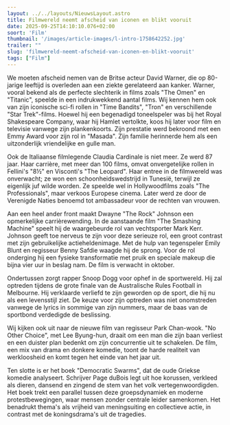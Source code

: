 ```yaml
---
layout: ../../layouts/NieuwsLayout.astro
title: Filmwereld neemt afscheid van iconen en blikt vooruit
date: 2025-09-25T14:10:10.076+02:00
soort: 'Film'
thumbnail: '/images/article-images/l-intro-1758642252.jpg'
trailer: ""
slug: 'filmwereld-neemt-afscheid-van-iconen-en-blikt-vooruit'
tags: ["Film"]
---
```


We moeten afscheid nemen van de Britse acteur David Warner, die op 80-jarige
leeftijd is overleden aan een ziekte gerelateerd aan kanker. Warner, vooral
bekend als de perfecte slechterik in films zoals "The Omen" en "Titanic",
speelde in een indrukwekkend aantal films. Wij kennen hem ook van zijn iconische
sci-fi rollen in "Time Bandits", "Tron" en verschillende "Star Trek"-films.
Hoewel hij een begenadigd toneelspeler was bij het Royal Shakespeare Company,
waar hij Hamlet vertolkte, koos hij later voor film en televisie vanwege zijn
plankenkoorts. Zijn prestatie werd bekroond met een Emmy Award voor zijn rol in
"Masada". Zijn familie herinnerde hem als een uitzonderlijk vriendelijke en
gulle man.

Ook de Italiaanse filmlegende Claudia Cardinale is niet meer. Ze werd 87 jaar.
Haar carrière, met meer dan 100 films, omvat onvergetelijke rollen in Fellini's
"8½" en Visconti's "The Leopard". Haar entree in de filmwereld was onverwacht;
ze won een schoonheidswedstrijd in Tunesië, terwijl ze eigenlijk juf wilde
worden. Ze speelde wel in Hollywoodfilms zoals "The Professionals", maar verkoos
Europese cinema. Later werd ze door de Verenigde Naties benoemd tot ambassadeur
voor de rechten van vrouwen.

Aan een heel ander front maakt Dwayne "The Rock" Johnson een opmerkelijke
carrièrewending. In de aanstaande film "The Smashing Machine" speelt hij de
waargebeurde rol van vechtsporter Mark Kerr. Johnson geeft toe nerveus te zijn
voor deze serieuze rol, een groot contrast met zijn gebruikelijke
actieheldenimage. Met de hulp van tegenspeler Emily Blunt en regisseur Benny
Safdie waagde hij de sprong. Voor de rol onderging hij een fysieke transformatie
met pruik en speciale makeup die bijna vier uur in beslag nam. De film is
verwacht in oktober.

Ondertussen zorgt rapper Snoop Dogg voor ophef in de sportwereld. Hij zal
optreden tijdens de grote finale van de Australische Rules Football in
Melbourne. Hij verklaarde verliefd te zijn geworden op de sport, die hij nu als
een levensstijl ziet. De keuze voor zijn optreden was niet onomstreden vanwege
de lyrics in sommige van zijn nummers, maar de baas van de sportbond verdedigde
de beslissing.

Wij kijken ook uit naar de nieuwe film van regisseur Park Chan-wook. "No Other
Choice", met Lee Byung-hun, draait om een man die zijn baan verliest en een
duister plan bedenkt om zijn concurrentie uit te schakelen. De film, een mix van
drama en donkere komedie, toont de harde realiteit van werkloosheid en komt
tegen het einde van het jaar uit.

Ten slotte is er het boek "Democratic Swarms", dat de oude Griekse komedie
analyseert. Schrijver Page duBois legt uit hoe korussen, verkleed als dieren,
dansend en zingend de stem van het volk vertegenwoordigden. Het boek trekt een
parallel tussen deze groepsdynamiek en moderne protestbewegingen, waar mensen
zonder centrale leider samenkomen. Het benadrukt thema's als vrijheid van
meningsuiting en collectieve actie, in contrast met de koningsdrama's uit de
tragedies.